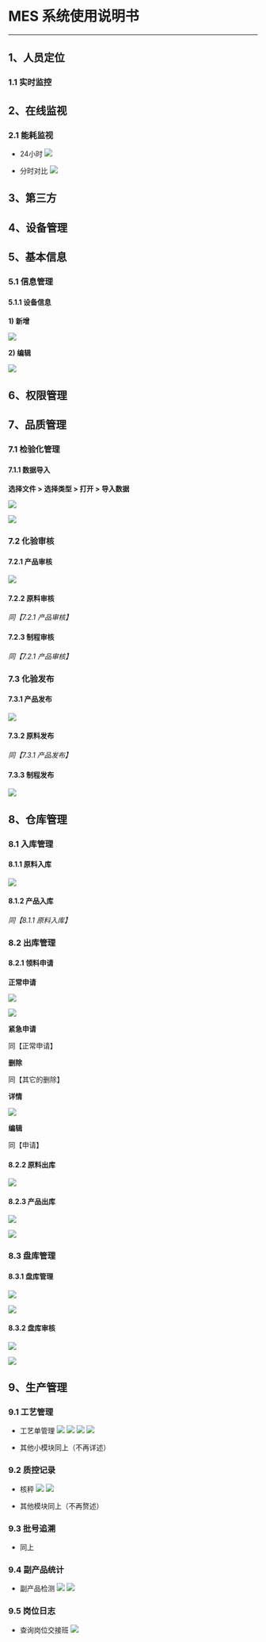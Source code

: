 # MES 系统使用说明书

--- 

## 1、人员定位

### 1.1 实时监控

## 2、在线监视

### 2.1 能耗监视
- 24小时
![](images/2在线监视/能耗监视/1.png)

- 分时对比
![](images/2在线监视/能耗监视/2.png)

## 3、第三方

## 4、设备管理

## 5、基本信息

### 5.1 信息管理

#### 5.1.1 设备信息

**1) 新增**

![](images/5基础信息/01.png)

**2) 编辑**

![](images/5基础信息/02.png)


## 6、权限管理

## 7、品质管理

### 7.1 检验化管理

#### 7.1.1 数据导入

**选择文件 > 选择类型 > 打开 > 导入数据**

![](images/7品质管理/01.png)

![](images/7品质管理/02.png)

### 7.2 化验审核

#### 7.2.1 产品审核

![](images/7品质管理/04.png)

#### 7.2.2 原料审核

*同【7.2.1 产品审核】*

#### 7.2.3 制程审核

*同【7.2.1 产品审核】*

### 7.3 化验发布

#### 7.3.1 产品发布

![](images/7品质管理/05.png)

#### 7.3.2 原料发布

*同【7.3.1 产品发布】*

#### 7.3.3 制程发布

![](images/7品质管理/07.png)


## 8、仓库管理

### 8.1 入库管理

#### 8.1.1 原料入库

![](images/7品质管理/08.png)

#### 8.1.2 产品入库

*同【8.1.1 原料入库】*

### 8.2 出库管理

#### 8.2.1 领料申请

**正常申请**

![](images/7品质管理/10.png)

![](images/7品质管理/11.png)

**紧急申请**

同【正常申请】

**删除**

同【其它的删除】

**详情**

![](images/7品质管理/14.png)

**编辑**

同【申请】

#### 8.2.2 原料出库

![](images/7品质管理/20.png)

#### 8.2.3 产品出库

![](images/7品质管理/18.png)

![](images/7品质管理/19.png)

### 8.3 盘库管理

#### 8.3.1 盘库管理

![](images/7品质管理/21.png)

![](images/7品质管理/22.png)

#### 8.3.2 盘库审核

![](images/7品质管理/24.png)

![](images/7品质管理/25.png)

## 9、生产管理

### 9.1 工艺管理

- 工艺单管理
![](images/9生产管理/工艺管理/1.png)
![](images/9生产管理/工艺管理/2.png)
![](images/9生产管理/工艺管理/3.png)
![](images/9生产管理/工艺管理/4.png)

- 其他小模块同上（不再详述）

### 9.2 质控记录

- 核秤
![](images/9生产管理/质控管理/6.png)
![](images/9生产管理/质控管理/7.png)

- 其他模块同上（不再赘述）

### 9.3 批号追溯
- 同上

### 9.4 副产品统计
- 副产品检测
![](images/9生产管理/副产品统计/10.png)
![](images/9生产管理/副产品统计/11.png)

### 9.5 岗位日志
- 查询岗位交接班
![](images/9生产管理/岗位日志/14.png)